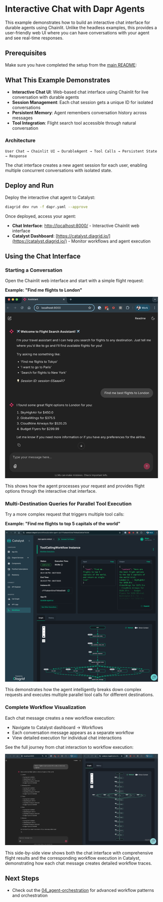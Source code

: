 # Interactive Chat with Dapr Agents

This example demonstrates how to build an interactive chat interface for durable agents using Chainlit. Unlike the headless examples, this provides a user-friendly web UI where you can have conversations with your agent and see real-time responses.

## Prerequisites

Make sure you have completed the setup from the [main README](../README.md):

## What This Example Demonstrates

- **Interactive Chat UI**: Web-based chat interface using Chainlit for live conversation with durable agents
- **Session Management**: Each chat session gets a unique ID for isolated conversations
- **Persistent Memory**: Agent remembers conversation history across messages
- **Tool Integration**: Flight search tool accessible through natural conversation

### Architecture

```
User Chat → Chainlit UI → DurableAgent → Tool Calls → Persistent State → Response
```

The chat interface creates a new agent session for each user, enabling multiple concurrent conversations with isolated state.

## Deploy and Run

Deploy the interactive chat agent to Catalyst:

```bash
diagrid dev run -f dapr.yaml --approve
```

Once deployed, access your agent:

- **Chat Interface**: [http://localhost:8000/](http://localhost:8000/) - Interactive Chainlit web interface
- **Catalyst Dashboard**: [https://catalyst.diagrid.io/](https://catalyst.diagrid.io/) - Monitor workflows and agent execution

## Using the Chat Interface

### Starting a Conversation

Open the Chainlit web interface and start with a simple flight request:

**Example: "Find me flights to London"**

![Chat Interface - London Query](../images/local-chat-london.png)

This shows how the agent processes your request and provides flight options through the interactive chat interface.

### Multi-Destination Queries for Parallel Tool Execution

Try a more complex request that triggers multiple tool calls:

**Example: "Find me flights to top 5 capitals of the world"**

![Catalyst Workflow Overview](../images/catalyst-workflow-overview.png)

This demonstrates how the agent intelligently breaks down complex requests and executes multiple parallel tool calls for different destinations.

### Complete Workflow Visualization
Each chat message creates a new workflow execution:
- Navigate to Catalyst dashboard → Workflows
- Each conversation message appears as a separate workflow
- View detailed execution for individual chat interactions

See the full journey from chat interaction to workflow execution:

![Chat and Workflow Side by Side](../images/local-chat-catalyst-side-by-side.png)

This side-by-side view shows both the chat interface with comprehensive flight results and the corresponding workflow execution in Catalyst, demonstrating how each chat message creates detailed workflow traces.

## Next Steps

- Check out the [04_agent-orchestration](../04_agent-orchestration/README.md) for advanced workflow patterns and orchestration
